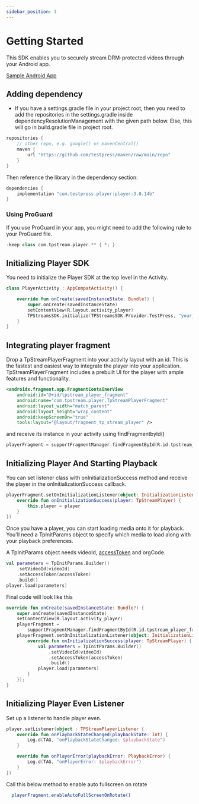 ```yaml
---
sidebar_position: 1
---
```


# Getting Started

This SDK enables you to securely stream DRM-protected videos through your Android app.

[Sample Android App](https://github.com/testpress/sample-android-app)

## Adding dependency
- If you have a settings.gradle file in your project root, then you need to add the repositories in the settings.gradle inside dependencyResolutionManagement with the given path below. Else, this will go in build.gradle file in project root.

```groovy
repositories {
    // other repo, e.g. google() or mavenCentral()
    maven {
        url "https://github.com/testpress/maven/raw/main/repo"
    }
}
```

Then reference the library in the dependency section:

```groovy
dependencies {
    implementation "com.testpress.player:player:3.0.14b"
}
```

### Using ProGuard
If you use ProGuard in your app, you might need to add the following rule to your ProGuard file.
``` groovy
-keep class com.tpstream.player.** { *; }
```

## Initializing Player SDK

You need to initialize the Player SDK at the top level in the Activity.

```kotlin
class PlayerActivity : AppCompatActivity() {

    override fun onCreate(savedInstanceState: Bundle?) {
        super.onCreate(savedInstanceState)
        setContentView(R.layout.activity_player)
        TPStreamsSDK.initialize(TPStreamsSDK.Provider.TestPress, "your_subdomain")  // demo for demo.testpress.in
    }
}
```

## Integrating player fragment
Drop a TpStreamPlayerFragment into your activity layout with an id. This is the fastest and easiest way to integrate the player into your application. TpStreamPlayerFragment includes a prebuilt UI for the player with ample features and functionality.

```xml
<androidx.fragment.app.FragmentContainerView
    android:id="@+id/tpstream_player_fragment"
    android:name="com.tpstream.player.TpStreamPlayerFragment"
    android:layout_width="match_parent"
    android:layout_height="wrap_content"
    android:keepScreenOn="true"
    tools:layout="@layout/fragment_tp_stream_player" />
```
and receive its instance in your activity using findFragmentbyId()

```kotlin
playerFragment = supportFragmentManager.findFragmentById(R.id.tpstream_player_fragment) as TpStreamPlayerFragment
```


## Initializing Player And Starting Playback

You can set listener class with onInitializationSuccess method and receive the player in the onInitializationSuccess callback.

```kotlin
playerFragment.setOnInitializationListener(object: InitializationListener {
    override fun onInitializationSuccess(player: TpStreamPlayer) {
        this.player = player
    }
})
```

Once you have a player, you can start loading media onto it for playback. You'll need a TpInitParams object to specify which media to load along with your playback preferences.

A TpInitParams object needs videoId, [accessToken](../../authentication.md) and orgCode.

```kotlin
val parameters = TpInitParams.Builder()
    .setVideoId(videoId)
    .setAccessToken(accessToken)
    .build()
player.load(parameters)
```


Final code will look like this
```kotlin
override fun onCreate(savedInstanceState: Bundle?) {
    super.onCreate(savedInstanceState)
    setContentView(R.layout.activity_player)
    playerFragment =
        supportFragmentManager.findFragmentById(R.id.tpstream_player_fragment) asTpStreamPlayerFragment
    playerFragment.setOnInitializationListener(object: InitializationListener {
        override fun onInitializationSuccess(player: TpStreamPlayer) {
            val parameters = TpInitParams.Builder()
                .setVideoId(videoId)
                .setAccessToken(accessToken)
                .build()
            player.load(parameters)
        }
    });
}
```

## Initializing Player Even Listener

Set up a listener to handle player even.

```kotlin
player.setListener(object : TPStreamPlayerListener {
    override fun onPlaybackStateChanged(playbackState: Int) {
        Log.d(TAG, "onPlaybackStateChanged: $playbackState")
    }

    override fun onPlayerError(playbackError: PlaybackError) {
        Log.d(TAG, "onPlayerError: $playbackError")
    }
})
```

Call this below method to enable auto fullscreen on rotate

```bash
  playerFragment.enableAutoFullScreenOnRotate()
```